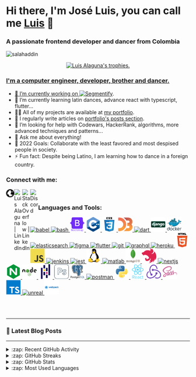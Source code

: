 # Hi there, I'm José Luis, you can call me [Luis][portfolio] 👋

### A passionate frontend developer and dancer from Colombia

<p align="left"> <img src="https://komarev.com/ghpvc/?username=salahaddin&label=Profile%20views&color=0e75b6&style=flat" alt="salahaddin" /> </p>

<p align="center"> 
  <a href="https://github.com/ryo-ma/github-profile-trophy"><img src="https://github-profile-trophy.vercel.app/?username=salahaddin&theme=onedark&column=5&margin-w=5&margin-h=5&no-frame=true" alt="Luis Alaguna's trophies." /> 
</p>

<!--
**SalahAdDin/SalahAdDin** is a ✨ _special_ ✨ repository because its `README.md` (this file) appears on your GitHub profile.

Here are some ideas to get you started:

- 🔭 I’m currently working on ...
- 🌱 I’m currently learning ...
- 👯 I’m looking to collaborate on ...
- 🤔 I’m looking for help with ...
- 💬 Ask me about ...
- 📫 How to reach me: ...
- 😄 Pronouns: ...
- ⚡ Fun fact: ...
-->

### I'm a computer engineer, developer, brother and dancer.

- 🔭 I’m currently working on [<img alt="Segmentify" width="16px" src="https://avatars.githubusercontent.com/u/14087181?s=200&v=4" />][job].
- 🌱 I’m currently learning latin dances, advance react with typescript, flutter...
- 👨‍💻 All of my projects are available at [my portfolio][portfolio].
- 📝 I regularly write articles on [portfolio's posts section](https://uzmani.tech/posts).
- 🤔 I’m looking for help with Codewars, HackerRank, algorithms, more advanced techniques and patterns...
- 💬 Ask me about everything!
- 🥅 2022 Goals: Collaborate with the least favored and most despised people in society.
- ⚡ Fun fact: Despite being Latino, I am learning how to dance in a foreign country.

### Connect with me:

[<img align="left" alt="uzmani.tech" width="22px" src="https://raw.githubusercontent.com/iconic/open-iconic/master/svg/globe.svg" />][portfolio]
[<img align="left" alt="Luis Alaguna | LinkedIn" width="22px" src="https://raw.githubusercontent.com/rahuldkjain/github-profile-readme-generator/master/src/images/icons/Social/linked-in-alt.svg" />][linkedin]
[<img align="left" alt="StackOverflow | LinkedIn" width="22px" src="https://raw.githubusercontent.com/rahuldkjain/github-profile-readme-generator/master/src/images/icons/Social/stack-overflow.svg" target="blank">][stackoverflow]
[<img align="left" alt="Discord" width="22px" src="https://raw.githubusercontent.com/rahuldkjain/github-profile-readme-generator/master/src/images/icons/Social/discord.svg" target="blank">][discord]

<br />

### Languages and Tools:

<p align="left"> <a href="https://babeljs.io/" target="_blank" rel="noreferrer"> <img src="https://www.vectorlogo.zone/logos/babeljs/babeljs-icon.svg" alt="babel" width="40" height="40"/> </a> <a href="https://www.gnu.org/software/bash/" target="_blank" rel="noreferrer"> <img src="https://www.vectorlogo.zone/logos/gnu_bash/gnu_bash-icon.svg" alt="bash" width="40" height="40"/> </a> <a href="https://getbootstrap.com" target="_blank" rel="noreferrer"> <img src="https://raw.githubusercontent.com/devicons/devicon/master/icons/bootstrap/bootstrap-plain-wordmark.svg" alt="bootstrap" width="40" height="40"/> </a> <a href="https://www.w3schools.com/cpp/" target="_blank" rel="noreferrer"> <img src="https://raw.githubusercontent.com/devicons/devicon/master/icons/cplusplus/cplusplus-original.svg" alt="cplusplus" width="40" height="40"/> </a> <a href="https://www.w3schools.com/css/" target="_blank" rel="noreferrer"> <img src="https://raw.githubusercontent.com/devicons/devicon/master/icons/css3/css3-original-wordmark.svg" alt="css3" width="40" height="40"/> </a> <a href="https://d3js.org/" target="_blank" rel="noreferrer"> <img src="https://raw.githubusercontent.com/devicons/devicon/master/icons/d3js/d3js-original.svg" alt="d3js" width="40" height="40"/> </a> <a href="https://dart.dev" target="_blank" rel="noreferrer"> <img src="https://www.vectorlogo.zone/logos/dartlang/dartlang-icon.svg" alt="dart" width="40" height="40"/> </a> <a href="https://www.djangoproject.com/" target="_blank" rel="noreferrer"> <img src="https://raw.githubusercontent.com/devicons/devicon/master/icons/django/django-original.svg" alt="django" width="40" height="40"/> </a> <a href="https://www.docker.com/" target="_blank" rel="noreferrer"> <img src="https://raw.githubusercontent.com/devicons/devicon/master/icons/docker/docker-original-wordmark.svg" alt="docker" width="40" height="40"/> </a> <a href="https://www.elastic.co" target="_blank" rel="noreferrer"> <img src="https://www.vectorlogo.zone/logos/elastic/elastic-icon.svg" alt="elasticsearch" width="40" height="40"/> </a> <a href="https://www.figma.com/" target="_blank" rel="noreferrer"> <img src="https://www.vectorlogo.zone/logos/figma/figma-icon.svg" alt="figma" width="40" height="40"/> </a> <a href="https://flutter.dev" target="_blank" rel="noreferrer"> <img src="https://www.vectorlogo.zone/logos/flutterio/flutterio-icon.svg" alt="flutter" width="40" height="40"/> </a> <a href="https://git-scm.com/" target="_blank" rel="noreferrer"> <img src="https://www.vectorlogo.zone/logos/git-scm/git-scm-icon.svg" alt="git" width="40" height="40"/> </a> <a href="https://graphql.org" target="_blank" rel="noreferrer"> <img src="https://www.vectorlogo.zone/logos/graphql/graphql-icon.svg" alt="graphql" width="40" height="40"/> </a> <a href="https://heroku.com" target="_blank" rel="noreferrer"> <img src="https://www.vectorlogo.zone/logos/heroku/heroku-icon.svg" alt="heroku" width="40" height="40"/> </a> <a href="https://www.w3.org/html/" target="_blank" rel="noreferrer"> <img src="https://raw.githubusercontent.com/devicons/devicon/master/icons/html5/html5-original-wordmark.svg" alt="html5" width="40" height="40"/> </a> <a href="https://developer.mozilla.org/en-US/docs/Web/JavaScript" target="_blank" rel="noreferrer"> <img src="https://raw.githubusercontent.com/devicons/devicon/master/icons/javascript/javascript-original.svg" alt="javascript" width="40" height="40"/> </a> <a href="https://www.jenkins.io" target="_blank" rel="noreferrer"> <img src="https://www.vectorlogo.zone/logos/jenkins/jenkins-icon.svg" alt="jenkins" width="40" height="40"/> </a> <a href="https://jestjs.io" target="_blank" rel="noreferrer"> <img src="https://www.vectorlogo.zone/logos/jestjsio/jestjsio-icon.svg" alt="jest" width="40" height="40"/> </a> <a href="https://www.linux.org/" target="_blank" rel="noreferrer"> <img src="https://raw.githubusercontent.com/devicons/devicon/master/icons/linux/linux-original.svg" alt="linux" width="40" height="40"/> </a> <a href="https://www.mathworks.com/" target="_blank" rel="noreferrer"> <img src="https://upload.wikimedia.org/wikipedia/commons/2/21/Matlab_Logo.png" alt="matlab" width="40" height="40"/> </a> <a href="https://www.mongodb.com/" target="_blank" rel="noreferrer"> <img src="https://raw.githubusercontent.com/devicons/devicon/master/icons/mongodb/mongodb-original-wordmark.svg" alt="mongodb" width="40" height="40"/> </a> <a href="https://nestjs.com/" target="_blank" rel="noreferrer"> <img src="https://raw.githubusercontent.com/devicons/devicon/master/icons/nestjs/nestjs-plain.svg" alt="nestjs" width="40" height="40"/> </a> <a href="https://nextjs.org/" target="_blank" rel="noreferrer"> <img src="https://cdn.worldvectorlogo.com/logos/nextjs-2.svg" alt="nextjs" width="40" height="40"/> </a> <a href="https://www.nginx.com" target="_blank" rel="noreferrer"> <img src="https://raw.githubusercontent.com/devicons/devicon/master/icons/nginx/nginx-original.svg" alt="nginx" width="40" height="40"/> </a> <a href="https://nodejs.org" target="_blank" rel="noreferrer"> <img src="https://raw.githubusercontent.com/devicons/devicon/master/icons/nodejs/nodejs-original-wordmark.svg" alt="nodejs" width="40" height="40"/> </a> <a href="https://pandas.pydata.org/" target="_blank" rel="noreferrer"> <img src="https://raw.githubusercontent.com/devicons/devicon/2ae2a900d2f041da66e950e4d48052658d850630/icons/pandas/pandas-original.svg" alt="pandas" width="40" height="40"/> </a> <a href="https://www.photoshop.com/en" target="_blank" rel="noreferrer"> <img src="https://raw.githubusercontent.com/devicons/devicon/master/icons/photoshop/photoshop-line.svg" alt="photoshop" width="40" height="40"/> </a> <a href="https://www.postgresql.org" target="_blank" rel="noreferrer"> <img src="https://raw.githubusercontent.com/devicons/devicon/master/icons/postgresql/postgresql-original-wordmark.svg" alt="postgresql" width="40" height="40"/> </a> <a href="https://postman.com" target="_blank" rel="noreferrer"> <img src="https://www.vectorlogo.zone/logos/getpostman/getpostman-icon.svg" alt="postman" width="40" height="40"/> </a> <a href="https://www.python.org" target="_blank" rel="noreferrer"> <img src="https://raw.githubusercontent.com/devicons/devicon/master/icons/python/python-original.svg" alt="python" width="40" height="40"/> </a> <a href="https://reactjs.org/" target="_blank" rel="noreferrer"> <img src="https://raw.githubusercontent.com/devicons/devicon/master/icons/react/react-original-wordmark.svg" alt="react" width="40" height="40"/> </a> <a href="https://redux.js.org" target="_blank" rel="noreferrer"> <img src="https://raw.githubusercontent.com/devicons/devicon/master/icons/redux/redux-original.svg" alt="redux" width="40" height="40"/> </a> <a href="https://sass-lang.com" target="_blank" rel="noreferrer"> <img src="https://raw.githubusercontent.com/devicons/devicon/master/icons/sass/sass-original.svg" alt="sass" width="40" height="40"/> </a> <a href="https://www.typescriptlang.org/" target="_blank" rel="noreferrer"> <img src="https://raw.githubusercontent.com/devicons/devicon/master/icons/typescript/typescript-original.svg" alt="typescript" width="40" height="40"/> </a> <a href="https://unrealengine.com/" target="_blank" rel="noreferrer"> <img src="https://raw.githubusercontent.com/kenangundogan/fontisto/036b7eca71aab1bef8e6a0518f7329f13ed62f6b/icons/svg/brand/unreal-engine.svg" alt="unreal" width="40" height="40"/> </a> <a href="https://webpack.js.org" target="_blank" rel="noreferrer"> <img src="https://raw.githubusercontent.com/devicons/devicon/d00d0969292a6569d45b06d3f350f463a0107b0d/icons/webpack/webpack-original-wordmark.svg" alt="webpack" width="40" height="40"/> </a> </p>

<br />
<br />

---

### 📕 Latest Blog Posts

<!-- BLOG-POST-LIST:START -->
<!-- BLOG-POST-LIST:END -->

---


<details align="left">
  <summary>:zap: Recent GitHub Activity</summary>

  <!--START_SECTION:activity-->
1. 🗣 Commented on [#3](https://github.com/hashbite/strapi-plugin-lexical/pull/3#issuecomment-2698199373) in [hashbite/strapi-plugin-lexical](https://github.com/hashbite/strapi-plugin-lexical)
2. 🗣 Commented on [#5589](https://github.com/pnpm/pnpm/issues/5589#issuecomment-2696205735) in [pnpm/pnpm](https://github.com/pnpm/pnpm)
3. 💪 Opened PR [#3](https://github.com/hashbite/strapi-plugin-lexical/pull/3) in [hashbite/strapi-plugin-lexical](https://github.com/hashbite/strapi-plugin-lexical)
4. 🗣 Commented on [#191](https://github.com/adrien2p/medusa-plugins/issues/191#issuecomment-2695455799) in [adrien2p/medusa-plugins](https://github.com/adrien2p/medusa-plugins)
5. 🗣 Commented on [#12](https://github.com/DennisSnijder/payload-workflow/issues/12#issuecomment-2695102351) in [DennisSnijder/payload-workflow](https://github.com/DennisSnijder/payload-workflow)
  <!--END_SECTION:activity-->
</details>

<details align="left">
  <summary> :zap: GitHub Streaks</summary>
  <img align="center" alt="SalahAdDin's GitHub Streaks" src="https://github-readme-streak-stats.herokuapp.com/?user=salahaddin&theme=dark&background=1A2B34" />
</details>

<details align="left">
  <summary> :zap: GitHub Stats</summary>
  <img align="center" style="margin: 0.5rem" src="https://github-readme-stats.vercel.app/api?username=SalahAdDin&show_icons=true&line_height=27&count_private=true&title_color=ffffff&text_color=c9cacc&icon_color=4AB097&bg_color=1A2B34" alt="Luis Alaguna's GitHub Stats" />
</details>

<details align="left">
  <summary> :zap: Most Used Languages</summary>
  <img align="center" style="margin: 0.5rem" src="https://github-readme-stats.vercel.app/api/top-langs/?username=SalahAdDin&layout=compact&langs_count=8&count_private=true&title_color=ffffff&text_color=c9cacc&icon_color=4AB097&bg_color=1A2B34&hide_border=true" alt="Luis Alaguna's Language Stats" />
</details>

[portfolio]: https://www.uzmani.tech/
[job]: http://www.segmentify.com
[linkedin]: https://www.linkedin.com/in/jluissalaguna/
[stackoverflow]: https://www.stackoverflow.com/users/3826549/salahaddin
[discord]: https://discord.gg/LuisAlaguna#5121
[aboutme]: https://www.uzmani.tech/about-me

